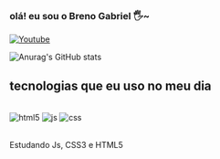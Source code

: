 
### olá! eu sou o Breno Gabriel 🖐~

[![Youtube](https://img.shields.io/badge/YouTube-FF0000?style=for-the-badge&logo=youtube&logoColor=white)](www.youtube.com/@SadiZ.)

![Anurag's GitHub stats](https://github-readme-stats.vercel.app/api?username=sadiz_icons=true&theme=radical)

## tecnologias que eu uso no meu dia

<div style="display: inline_block"><br/>
<img aling="center" alt="html5" src="https://img.shields.io/badge/HTML5-E34F26?style=for-the-badge&logo=html5&logoColor=white"/>
<img aling="center" alt="js" src="https://img.shields.io/badge/JavaScript-F7DF1E?style=for-the-badge&logo=javascript&logoColor=black"/>
<img aling="center" alt="css" src="https://img.shields.io/badge/CSS3-1572B6?style=for-the-badge&logo=css3&logoColor=white"/>
</div><br/>

Estudando Js, CSS3 e HTML5
